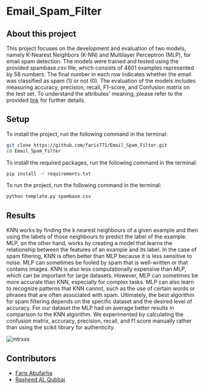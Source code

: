 # Email_Spam_Filter

## About this project
This project focuses on the development and evaluation of two models, namely K-Nearest Neighbors (K-NN) and Multilayer Perceptron (MLP), for email spam detection. The models were trained and tested using the provided spambase.csv file, which consists of 4601 examples represented by 58 numbers. The final number in each row indicates whether the email was classified as spam (1) or not (0). The evaluation of the models includes measuring accuracy, precision, recall, F1-score, and Confusion matrix on the test set. To understand the attributes' meaning, please refer to the provided [link](https://archive.ics.uci.edu/dataset/94/spambase) for further details.

## Setup

To install the project, run the following command in the terminal:

```bash
git clone https://github.com/faris771/Email_Spam_Filter.git
cd Email_Spam_Filter
```

To install the required packages, run the following command in the terminal:

```bash
pip install -r requirements.txt
```

To run the project, run the following command in the terminal:

```bash
python template.py spambase.csv
```

## Results
KNN works by finding the k nearest neighbours of a given example and then using the labels of those neighbours to predict the label of the example. MLP, on the other hand, works by creating a model that learns the relationship between the features of an example and its label.
In the case of spam filtering, KNN is often better than MLP because it is less sensitive to noise. MLP can sometimes be fooled by spam that is well-written or that contains images. KNN is also less computationally expensive than MLP, which can be important for large datasets.
However, MLP can sometimes be more accurate than KNN, especially for complex tasks. MLP can also learn to recognize patterns that KNN cannot, such as the use of certain words or phrases that are often associated with spam.
Ultimately, the best algorithm for spam filtering depends on the specific dataset and the desired level of accuracy. For our dataset the MLP had on average better results in comparison to the KNN algorithm.
We experimented by calculating the confusion matrix, accuracy, precision, recall, and f1 score manually rather than using the scikit library for authenticity.



![mtrxxx](https://github.com/faris771/Email_Spam_Filter/assets/70337488/b6b82bf0-90b5-476b-b9e2-e87d719a3310)

## Contributors
* [Faris Abufarha](https://github.com/faris771)
* [Rasheed AL Qubbaj](https://github.com/Rasheed-Al-Qobbaj)
 

